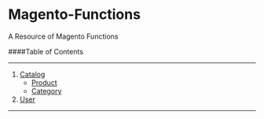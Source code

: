 Magento-Functions
=================

A Resource of Magento Functions


####Table of Contents
***

1. [Catalog](#catalog)
	* [Product](#product)
	* [Category](#category)
2. [User](#user)

***
